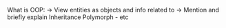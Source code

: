 What is OOP:
-> View entities as objects and info related to
-> Mention and briefly explain Inheritance Polymorph - etc
